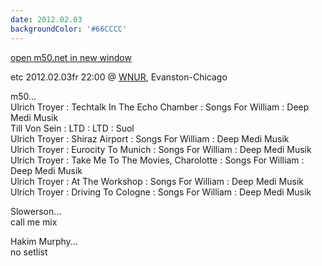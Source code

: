 ```yaml
---
date: 2012.02.03
backgroundColor: '#66CCCC'
---
```


[open m50.net in new window  
](http://m50.net/)  

etc 2012.02.03fr 22:00 @ [WNUR](http://www.wnur.org/), Evanston-Chicago  

m50...  
Ulrich Troyer : Techtalk In The Echo Chamber : Songs For William : Deep Medi Musik  
Till Von Sein : LTD : LTD : Suol  
Ulrich Troyer : Shiraz Airport : Songs For William : Deep Medi Musik  
Ulrich Troyer : Eurocity To Munich : Songs For William : Deep Medi Musik  
Ulrich Troyer : Take Me To The Movies, Charolotte : Songs For William : Deep Medi Musik  
Ulrich Troyer : At The Workshop : Songs For William : Deep Medi Musik  
Ulrich Troyer : Driving To Cologne : Songs For William : Deep Medi Musik  

Slowerson...  
call me mix  

Hakim Murphy...  
no setlist